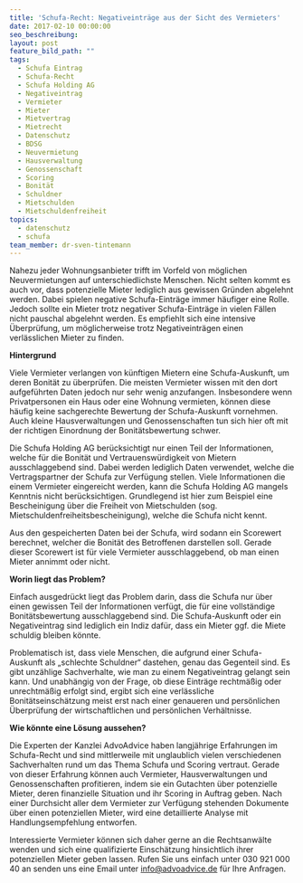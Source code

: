 ```yaml
---
title: 'Schufa-Recht: Negativeinträge aus der Sicht des Vermieters'
date: 2017-02-10 00:00:00
seo_beschreibung:
layout: post
feature_bild_path: ""
tags:
  - Schufa Eintrag
  - Schufa-Recht
  - Schufa Holding AG
  - Negativeintrag
  - Vermieter
  - Mieter
  - Mietvertrag
  - Mietrecht
  - Datenschutz
  - BDSG
  - Neuvermietung
  - Hausverwaltung
  - Genossenschaft
  - Scoring
  - Bonität
  - Schuldner
  - Mietschulden
  - Mietschuldenfreiheit
topics:
  - datenschutz
  - schufa
team_member: dr-sven-tintemann
---
```



Nahezu jeder Wohnungsanbieter trifft im Vorfeld von möglichen Neuvermietungen auf unterschiedlichste Menschen. Nicht selten kommt es auch vor, dass potenzielle Mieter lediglich aus gewissen Gründen abgelehnt werden. Dabei spielen negative Schufa-Einträge immer häufiger eine Rolle. Jedoch sollte ein Mieter trotz negativer Schufa-Einträge in vielen Fällen nicht pauschal abgelehnt werden. Es empfiehlt sich eine intensive Überprüfung, um möglicherweise trotz Negativeinträgen einen verlässlichen Mieter zu finden.

**Hintergrund**

Viele Vermieter verlangen von künftigen Mietern eine Schufa-Auskunft, um deren Bonität zu überprüfen. Die meisten Vermieter wissen mit den dort aufgeführten Daten jedoch nur sehr wenig anzufangen. Insbesondere wenn Privatpersonen ein Haus oder eine Wohnung vermieten, können diese häufig keine sachgerechte Bewertung der Schufa-Auskunft vornehmen. Auch kleine Hausverwaltungen und Genossenschaften tun sich hier oft mit der richtigen Einordnung der Bonitätsbewertung schwer.

Die Schufa Holding AG berücksichtigt nur einen Teil der Informationen, welche für die Bonität und Vertrauenswürdigkeit von Mietern ausschlaggebend sind. Dabei werden lediglich Daten verwendet, welche die Vertragspartner der Schufa zur Verfügung stellen. Viele Informationen die einem Vermieter eingereicht werden, kann die Schufa Holding AG mangels Kenntnis nicht berücksichtigen. Grundlegend ist hier zum Beispiel eine Bescheinigung über die Freiheit von Mietschulden (sog. Mietschuldenfreiheitsbescheinigung), welche die Schufa nicht kennt.

Aus den gespeicherten Daten bei der Schufa, wird sodann ein Scorewert berechnet, welcher die Bonität des Betroffenen darstellen soll. Gerade dieser Scorewert ist für viele Vermieter ausschlaggebend, ob man einen Mieter annimmt oder nicht.

**Worin liegt das Problem?**

Einfach ausgedrückt liegt das Problem darin, dass die Schufa nur über einen gewissen Teil der Informationen verfügt, die für eine vollständige Bonitätsbewertung ausschlaggebend sind. Die Schufa-Auskunft oder ein Negativeintrag sind lediglich ein Indiz dafür, dass ein Mieter ggf. die Miete schuldig bleiben könnte.

Problematisch ist, dass viele Menschen, die aufgrund einer Schufa-Auskunft als „schlechte Schuldner“ dastehen, genau das Gegenteil sind. Es gibt unzählige Sachverhalte, wie man zu einem Negativeintrag gelangt sein kann. Und unabhängig von der Frage, ob diese Einträge rechtmäßig oder unrechtmäßig erfolgt sind, ergibt sich eine verlässliche Bonitätseinschätzung meist erst nach einer genaueren und persönlichen Überprüfung der wirtschaftlichen und persönlichen Verhältnisse.

**Wie könnte eine Lösung aussehen?**

Die Experten der Kanzlei AdvoAdvice haben langjährige Erfahrungen im Schufa-Recht und sind mittlerweile mit unglaublich vielen verschiedenen Sachverhalten rund um das Thema Schufa und Scoring vertraut. Gerade von dieser Erfahrung können auch Vermieter, Hausverwaltungen und Genossenschaften profitieren, indem sie ein Gutachten über potenzielle Mieter, deren finanzielle Situation und ihr Scoring in Auftrag geben. Nach einer Durchsicht aller dem Vermieter zur Verfügung stehenden Dokumente über einen potenziellen Mieter, wird eine detaillierte Analyse mit Handlungsempfehlung entworfen.

Interessierte Vermieter können sich daher gerne an die Rechtsanwälte wenden und sich eine qualifizierte Einschätzung hinsichtlich ihrer potenziellen Mieter geben lassen. Rufen Sie uns einfach unter 030 921 000 40 an senden uns eine Email unter info@advoadvice.de für Ihre Anfragen.
